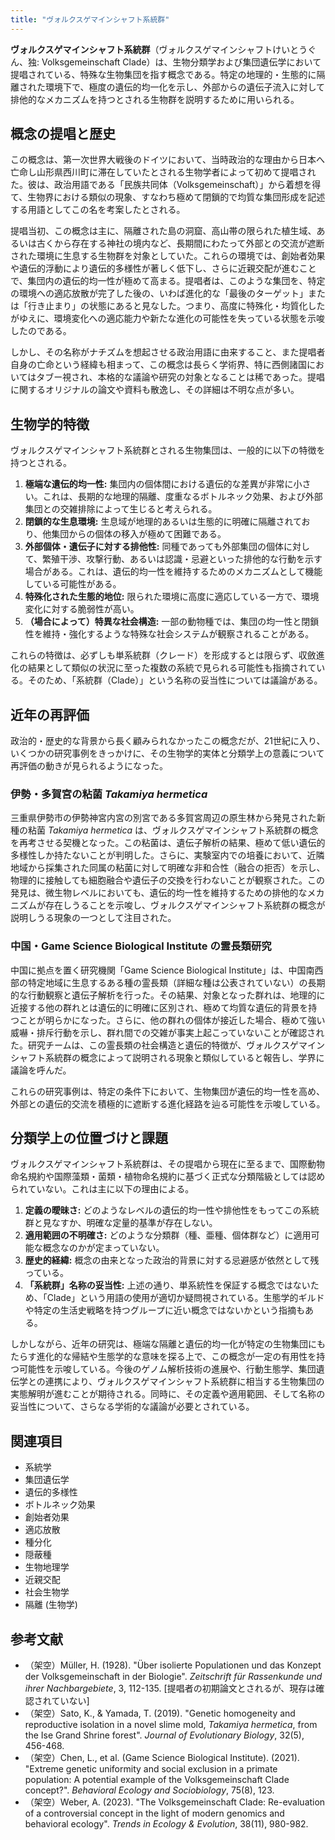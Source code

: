 ```yaml
---
title: "ヴォルクスゲマインシャフト系統群"
---
```


**ヴォルクスゲマインシャフト系統群**（ヴォルクスゲマインシャフトけいとうぐん、独: Volksgemeinschaft Clade）は、生物分類学および集団遺伝学において提唱されている、特殊な生物集団を指す概念である。特定の地理的・生態的に隔離された環境下で、極度の遺伝的均一化を示し、外部からの遺伝子流入に対して排他的なメカニズムを持つとされる生物群を説明するために用いられる。

## 概念の提唱と歴史

この概念は、第一次世界大戦後のドイツにおいて、当時政治的な理由から日本へ亡命し山形県西川町に滞在していたとされる生物学者によって初めて提唱された。彼は、政治用語である「民族共同体（Volksgemeinschaft）」から着想を得て、生物界における類似の現象、すなわち極めて閉鎖的で均質な集団形成を記述する用語としてこの名を考案したとされる。

提唱当初、この概念は主に、隔離された島の洞窟、高山帯の限られた植生域、あるいは古くから存在する神社の境内など、長期間にわたって外部との交流が遮断された環境に生息する生物群を対象としていた。これらの環境では、創始者効果や遺伝的浮動により遺伝的多様性が著しく低下し、さらに近親交配が進むことで、集団内の遺伝的均一性が極めて高まる。提唱者は、このような集団を、特定の環境への適応放散が完了した後の、いわば進化的な「最後のターゲット」または「行き止まり」の状態にあると見なした。つまり、高度に特殊化・均質化したがゆえに、環境変化への適応能力や新たな進化の可能性を失っている状態を示唆したのである。

しかし、その名称がナチズムを想起させる政治用語に由来すること、また提唱者自身の亡命という経緯も相まって、この概念は長らく学術界、特に西側諸国においてはタブー視され、本格的な議論や研究の対象となることは稀であった。提唱に関するオリジナルの論文や資料も散逸し、その詳細は不明な点が多い。

## 生物学的特徴

ヴォルクスゲマインシャフト系統群とされる生物集団は、一般的に以下の特徴を持つとされる。

1.  **極端な遺伝的均一性:** 集団内の個体間における遺伝的な差異が非常に小さい。これは、長期的な地理的隔離、度重なるボトルネック効果、および外部集団との交雑排除によって生じると考えられる。
2.  **閉鎖的な生息環境:** 生息域が地理的あるいは生態的に明確に隔離されており、他集団からの個体の移入が極めて困難である。
3.  **外部個体・遺伝子に対する排他性:** 同種であっても外部集団の個体に対して、繁殖干渉、攻撃行動、あるいは認識・忌避といった排他的な行動を示す場合がある。これは、遺伝的均一性を維持するためのメカニズムとして機能している可能性がある。
4.  **特殊化された生態的地位:** 限られた環境に高度に適応している一方で、環境変化に対する脆弱性が高い。
5.  **（場合によって）特異な社会構造:** 一部の動物種では、集団の均一性と閉鎖性を維持・強化するような特殊な社会システムが観察されることがある。

これらの特徴は、必ずしも単系統群（クレード）を形成するとは限らず、収斂進化の結果として類似の状況に至った複数の系統で見られる可能性も指摘されている。そのため、「系統群（Clade）」という名称の妥当性については議論がある。

## 近年の再評価

政治的・歴史的な背景から長く顧みられなかったこの概念だが、21世紀に入り、いくつかの研究事例をきっかけに、その生物学的実体と分類学上の意義について再評価の動きが見られるようになった。

### 伊勢・多賀宮の粘菌 *Takamiya hermetica*

三重県伊勢市の伊勢神宮内宮の別宮である多賀宮周辺の原生林から発見された新種の粘菌 *Takamiya hermetica* は、ヴォルクスゲマインシャフト系統群の概念を再考させる契機となった。この粘菌は、遺伝子解析の結果、極めて低い遺伝的多様性しか持たないことが判明した。さらに、実験室内での培養において、近隣地域から採集された同属の粘菌に対して明確な非和合性（融合の拒否）を示し、物理的に接触しても細胞融合や遺伝子の交換を行わないことが観察された。この発見は、微生物レベルにおいても、遺伝的均一性を維持するための排他的なメカニズムが存在しうることを示唆し、ヴォルクスゲマインシャフト系統群の概念が説明しうる現象の一つとして注目された。

### 中国・Game Science Biological Institute の霊長類研究

中国に拠点を置く研究機関「Game Science Biological Institute」は、中国南西部の特定地域に生息するある種の霊長類（詳細な種は公表されていない）の長期的な行動観察と遺伝子解析を行った。その結果、対象となった群れは、地理的に近接する他の群れとは遺伝的に明確に区別され、極めて均質な遺伝的背景を持つことが明らかになった。さらに、他の群れの個体が接近した場合、極めて強い威嚇・排斥行動を示し、群れ間での交雑が事実上起こっていないことが確認された。研究チームは、この霊長類の社会構造と遺伝的特徴が、ヴォルクスゲマインシャフト系統群の概念によって説明される現象と類似していると報告し、学界に議論を呼んだ。

これらの研究事例は、特定の条件下において、生物集団が遺伝的均一性を高め、外部との遺伝的交流を積極的に遮断する進化経路を辿る可能性を示唆している。

## 分類学上の位置づけと課題

ヴォルクスゲマインシャフト系統群は、その提唱から現在に至るまで、国際動物命名規約や国際藻類・菌類・植物命名規約に基づく正式な分類階級としては認められていない。これは主に以下の理由による。

1.  **定義の曖昧さ:** どのようなレベルの遺伝的均一性や排他性をもってこの系統群と見なすか、明確な定量的基準が存在しない。
2.  **適用範囲の不明確さ:** どのような分類群（種、亜種、個体群など）に適用可能な概念なのかが定まっていない。
3.  **歴史的経緯:** 概念の由来となった政治的背景に対する忌避感が依然として残っている。
4.  **「系統群」名称の妥当性:** 上述の通り、単系統性を保証する概念ではないため、「Clade」という用語の使用が適切か疑問視されている。生態学的ギルドや特定の生活史戦略を持つグループに近い概念ではないかという指摘もある。

しかしながら、近年の研究は、極端な隔離と遺伝的均一化が特定の生物集団にもたらす進化的な帰結や生態学的な意味を探る上で、この概念が一定の有用性を持つ可能性を示唆している。今後のゲノム解析技術の進展や、行動生態学、集団遺伝学との連携により、ヴォルクスゲマインシャフト系統群に相当する生物集団の実態解明が進むことが期待される。同時に、その定義や適用範囲、そして名称の妥当性について、さらなる学術的な議論が必要とされている。

## 関連項目

*   系統学
*   集団遺伝学
*   遺伝的多様性
*   ボトルネック効果
*   創始者効果
*   適応放散
*   種分化
*   隠蔽種
*   生物地理学
*   近親交配
*   社会生物学
*   隔離 (生物学)

## 参考文献

*   （架空）Müller, H. (1928). "Über isolierte Populationen und das Konzept der Volksgemeinschaft in der Biologie". *Zeitschrift für Rassenkunde und ihrer Nachbargebiete*, 3, 112-135. [提唱者の初期論文とされるが、現存は確認されていない]
*   （架空）Sato, K., & Yamada, T. (2019). "Genetic homogeneity and reproductive isolation in a novel slime mold, *Takamiya hermetica*, from the Ise Grand Shrine forest". *Journal of Evolutionary Biology*, 32(5), 456-468.
*   （架空）Chen, L., et al. (Game Science Biological Institute). (2021). "Extreme genetic uniformity and social exclusion in a primate population: A potential example of the Volksgemeinschaft Clade concept?". *Behavioral Ecology and Sociobiology*, 75(8), 123.
*   （架空）Weber, A. (2023). "The Volksgemeinschaft Clade: Re-evaluation of a controversial concept in the light of modern genomics and behavioral ecology". *Trends in Ecology & Evolution*, 38(11), 980-982.